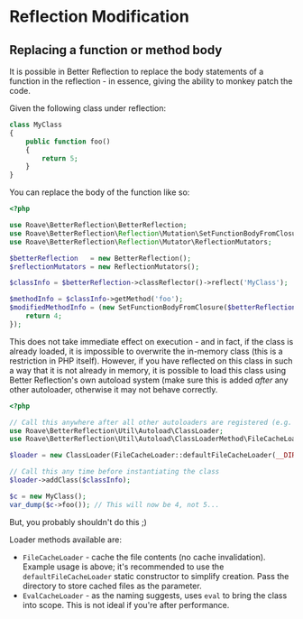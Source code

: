 # Reflection Modification

## Replacing a function or method body

It is possible in Better Reflection to replace the body statements of a function
in the reflection - in essence, giving the ability to monkey patch the code.

Given the following class under reflection:

```php
class MyClass
{
    public function foo()
    {
        return 5;
    }
}
```

You can replace the body of the function like so:

```php
<?php

use Roave\BetterReflection\BetterReflection;
use Roave\BetterReflection\Reflection\Mutation\SetFunctionBodyFromClosure;
use Roave\BetterReflection\Reflection\Mutator\ReflectionMutators;

$betterReflection   = new BetterReflection();
$reflectionMutators = new ReflectionMutators();

$classInfo = $betterReflection->classReflector()->reflect('MyClass');

$methodInfo = $classInfo->getMethod('foo');
$modifiedMethodInfo = (new SetFunctionBodyFromClosure($betterReflection->phpParser(), $reflectionMutators->functionMutator()))($methodInfo, function () {
    return 4;
});
```

This does not take immediate effect on execution - and in fact, if the class is
already loaded, it is impossible to overwrite the in-memory class (this is a
restriction in PHP itself). However, if you have reflected on this class in
such a way that it is not already in memory, it is possible to load this class
using Better Reflection's own autoload system (make sure this is added *after*
any other autoloader, otherwise it may not behave correctly.

```php
<?php

// Call this anywhere after all other autoloaders are registered (e.g. Composer)
use Roave\BetterReflection\Util\Autoload\ClassLoader;
use Roave\BetterReflection\Util\Autoload\ClassLoaderMethod\FileCacheLoader;

$loader = new ClassLoader(FileCacheLoader::defaultFileCacheLoader(__DIR__));

// Call this any time before instantiating the class
$loader->addClass($classInfo);

$c = new MyClass();
var_dump($c->foo()); // This will now be 4, not 5...
```

But, you probably shouldn't do this ;)

Loader methods available are:

 * `FileCacheLoader` - cache the file contents (no cache invalidation). Example
   usage is above; it's recommended to use the `defaultFileCacheLoader` static
   constructor to simplify creation. Pass the directory to store cached files
   as the parameter.
 * `EvalCacheLoader` - as the naming suggests, uses `eval` to bring the class
   into scope. This is not ideal if you're after performance.
